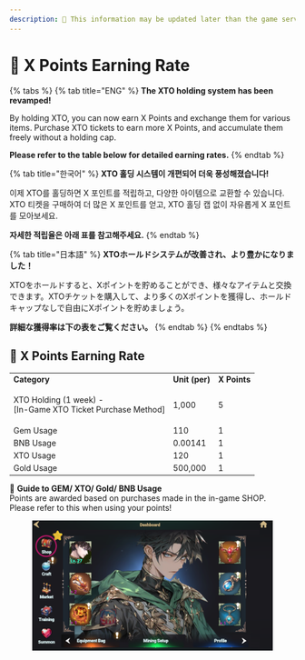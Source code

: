 ```yaml
---
description: 🛑 This information may be updated later than the game server data.
---
```


# 🍓 X Points Earning Rate





{% tabs %}
{% tab title="ENG" %}
**The XTO holding system has been revamped!**&#x20;

By holding XTO, you can now earn X Points and exchange them for various items. Purchase XTO tickets to earn more X Points, and accumulate them freely without a holding cap.

&#x20;**Please refer to the table below for detailed earning rates.**
{% endtab %}

{% tab title="한국어" %}
**XTO 홀딩 시스템이 개편되어 더욱 풍성해졌습니다!**&#x20;

이제 XTO를 홀딩하면 X 포인트를 적립하고, 다양한 아이템으로 교환할 수 있습니다. \
XTO 티켓을 구매하여 더 많은 X 포인트를 얻고, XTO 홀딩 캡 없이 자유롭게 X 포인트를 모아보세요.&#x20;

**자세한 적립율은 아래 표를 참고해주세요.**
{% endtab %}

{% tab title="日本語" %}
**XTOホールドシステムが改善され、より豊かになりました！**

&#x20;XTOをホールドすると、Xポイントを貯めることができ、様々なアイテムと交換できます。XTOチケットを購入して、より多くのXポイントを獲得し、ホールドキャップなしで自由にXポイントを貯めましょう。

**詳細な獲得率は下の表をご覧ください。**
{% endtab %}
{% endtabs %}

## 🍓 **X Points Earning Rate**

|                                                                        |                |              |
| ---------------------------------------------------------------------- | -------------- | ------------ |
| **Category**                                                           | **Unit (per)** | **X Points** |
| <p>XTO Holding (1 week) - <br>[In-Game XTO Ticket Purchase Method]</p> | 1,000          | 5            |
| Gem Usage                                                              | 110            | 1            |
| BNB Usage                                                              | 0.00141        | 1            |
| XTO Usage                                                              | 120            | 1            |
| Gold Usage                                                             | 500,000        | 1            |

💎 **Guide to GEM/ XTO/ Gold/ BNB Usage**\
Points are awarded based on purchases made in the in-game SHOP.\
Please refer to this when using your points!

<figure><img src="../../.gitbook/assets/image (1) (1) (1) (1).png" alt=""><figcaption></figcaption></figure>
